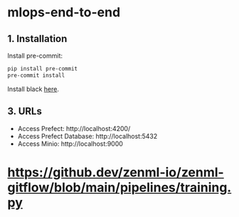 # mlops-end-to-end

## 1. Installation

Install pre-commit:

```bash
pip install pre-commit
pre-commit install
```

Install black [here](https://black.readthedocs.io/en/stable/integrations/editors.html).

## 3. URLs

- Access Prefect: http://localhost:4200/
- Access Prefect Database: http://localhost:5432
- Access Minio: http://localhost:9000

# https://github.dev/zenml-io/zenml-gitflow/blob/main/pipelines/training.py
